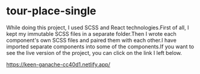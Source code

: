 # tour-place-single

While doing this project, I used SCSS and React technologies.First of all, I kept my immutable SCSS files in a separate folder.Then I wrote each component's own SCSS files and paired them with each other.I have imported separate components into some of the components.If you want to see the live version of the project, you can click on the link I left below.

https://keen-ganache-cc40d1.netlify.app/
